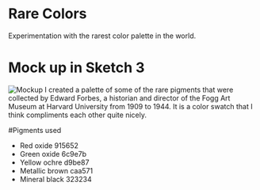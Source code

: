 # Rare Colors
Experimentation with the rarest color palette in the world.

# Mock up in Sketch 3
![Mockup](https://raw.githubusercontent.com/hayleenighbert/rarecolors/path/to/rarecolors_mockup.png)
I created a palette of some of the rare pigments that were collected by Edward Forbes, a historian and director of the Fogg Art Museum at Harvard University from 1909 to 1944. It is a color swatch that I think compliments each other quite nicely.

#Pigments used
- Red oxide 915652
- Green oxide 6c9e7b
- Yellow ochre d9be87
- Metallic brown caa571
- Mineral black 323234
